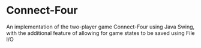 # Connect-Four
An implementation of the two-player game Connect-Four using Java Swing, with the additional feature of allowing for game states to be saved using File I/O
